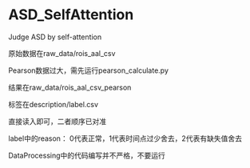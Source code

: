 # ASD_SelfAttention
Judge ASD by self-attention

原始数据在raw_data/rois_aal_csv

Pearson数据过大，需先运行pearson_calculate.py

结果在raw_data/rois_aal_csv_pearson

标签在description/label.csv

直接读入即可，二者顺序已对准

label中的reason： 0代表正常，1代表时间点过少舍去，2代表有缺失值舍去

DataProcessing中的代码编写并不严格，不要运行



